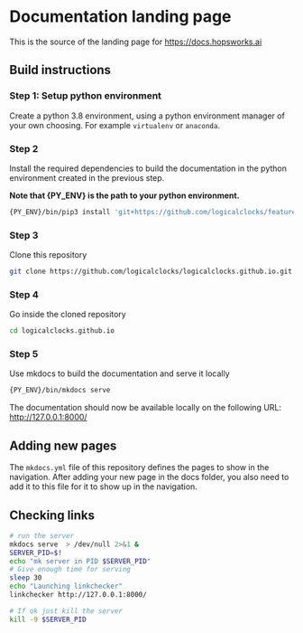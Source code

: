 # Documentation landing page

This is the source of the landing page for https://docs.hopsworks.ai

## Build instructions

### Step 1: Setup python environment

Create a python 3.8 environment, using a python environment manager of your own choosing. For example `virtualenv` or `anaconda`.

### Step 2

Install the required dependencies to build the documentation in the python environment created in the previous step.

**Note that {PY_ENV} is the path to your python environment.**

```bash
{PY_ENV}/bin/pip3 install 'git+https://github.com/logicalclocks/feature-store-api@master#egg=hsfs[docs]&subdirectory=python'
```

### Step 3

Clone this repository

```bash
git clone https://github.com/logicalclocks/logicalclocks.github.io.git
```

### Step 4

Go inside the cloned repository

```bash
cd logicalclocks.github.io
```

### Step 5

Use mkdocs to build the documentation and serve it locally

```bash
{PY_ENV}/bin/mkdocs serve
```

The documentation should now be available locally on the following URL: http://127.0.0.1:8000/

## Adding new pages

The `mkdocs.yml` file of this repository defines the pages to show in the navigation. 
After adding your new page in the docs folder, you also need to add it to this file for it to show up in the navigation.

## Checking links

``` bash
# run the server
mkdocs serve  > /dev/null 2>&1 &
SERVER_PID=$!
echo "mk server in PID $SERVER_PID"
# Give enough time for serving
sleep 30
echo "Launching linkchecker"
linkchecker http://127.0.0.1:8000/

# If ok just kill the server
kill -9 $SERVER_PID
```